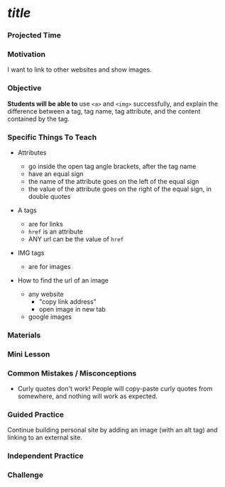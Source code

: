 # ___title___

### Projected Time

### Motivation
I want to link to other websites and show images.

### Objective
**Students will be able to** use `<a>` and `<img>` successfully, and explain the difference between a tag, tag name, tag attribute, and the content contained by the tag.

### Specific Things To Teach
- Attributes
  - go inside the open tag angle brackets, after the tag name
  - have an equal sign
  - the name of the attribute goes on the left of the equal sign
  - the value of the attribute goes on the right of the equal sign, in double quotes

- A tags 
  - are for links
  - `href` is an attribute
  - ANY url can be the value of `href`
  
- IMG tags
  - are for images

- How to find the url of an image
  - any website
    - "copy link address"
    - open image in new tab
  - google images

### Materials


### Mini Lesson


### Common Mistakes / Misconceptions
- Curly quotes don't work! People will copy-paste curly quotes from somewhere, and nothing will work as expected. 

### Guided Practice
Continue building personal site by adding an image (with an alt tag) and linking to an external site. 

### Independent Practice


### Challenge
